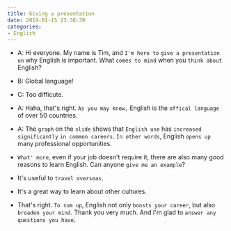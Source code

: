 ```yaml
---
title: Giving a presentation
date: 2019-01-15 23:30:39
categories:
- English
---
```


- A: Hi everyone. My name is Tim, and `I'm here to` `give a presentation on` why English is important. What `comes to mind` when you `think about` English?

- B: Global language!

- C: Too difficute.

- A: Haha, that's right. `As you may know,` English is the `offical language` of over 50 countries.

- A: The `graph` on the `slide` shows that `English use` has `increased significantly` `in common careers`. `In other words`, English `opens up` many professional opportunities.

- `What' more`, even if your job doesn't require it, there are also many good reasons to learn English. Can anyone `give me an example`?

- It's useful to `travel overseas`.

- It's a great way to learn about other cultures.

- That's right. `To sum up`, English not only `boosts your career`, but also `broaden your mind`. Thank you very much. And I'm glad to `answer any questions you have`.


